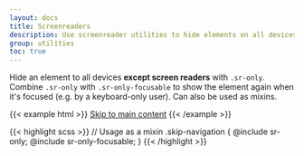 ```yaml
---
layout: docs
title: Screenreaders
description: Use screenreader utilities to hide elements on all devices except screen readers.
group: utilities
toc: true
---
```


Hide an element to all devices **except screen readers** with `.sr-only`. Combine `.sr-only` with `.sr-only-focusable` to show the element again when it's focused (e.g. by a keyboard-only user). Can also be used as mixins.

{{< example html >}}
<a class="sr-only sr-only-focusable" href="#content">Skip to main content</a>
{{< /example >}}

{{< highlight scss >}}
// Usage as a mixin
.skip-navigation {
  @include sr-only;
  @include sr-only-focusable;
}
{{< /highlight >}}
